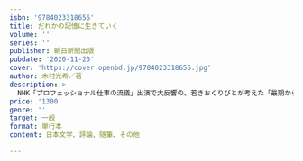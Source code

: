 ```yaml
---
isbn: '9784023318656'
title: だれかの記憶に生きていく
volume: ''
series: ''
publisher: 朝日新聞出版
pubdate: '2020-11-20'
cover: 'https://cover.openbd.jp/9784023318656.jpg'
author: 木村光希／著
description: >-
  NHK「プロフェッショナル仕事の流儀」出演で大反響の、若きおくりびとが考えた「最期から逆算する生き方」。納棺師の父に学び、数千人の納棺と葬儀に接して気づいた死生観。「ひとからどう記憶されたいのか」「大切なひとにどんな思い出を残したいのか」を問い直してみると、「どう生きるのか」指針が見えてくる。
price: '1300'
genre: ''
target: 一般
format: 単行本
content: 日本文学、評論、随筆、その他

---
```

